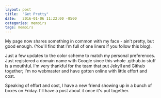 ```yaml
---
layout: post
title:  "Get Pretty"
date:   2016-01-06 11:22:00 -0500
categories: memoirs
tags: memoirs
---
```


My page now shares something in common with my face - ain't pretty, but good enough. (You'll find that I'm full of one liners if you follow this blog).

Just a few updates to the color scheme to match my personal preferences. Just registered a domain name with Google since this whole <username>.github.io stuff is a mouthful. I'm very thankful for the team that put Jekyll and Github together; I'm no webmaster and have gotten online with little effort and cost.

Speaking of effort and cost, I have a new friend showing up in a bunch of boxes on Friday. I'll have a post about it once it's put together.
